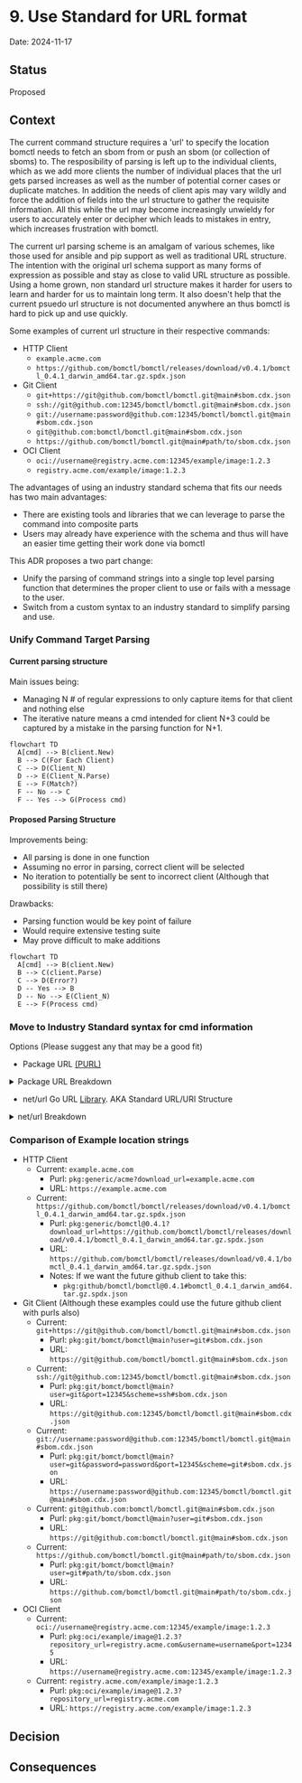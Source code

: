 
# 9. Use Standard for URL format

Date: 2024-11-17

## Status

Proposed

## Context

The current command structure requires a 'url' to specify the location bomctl needs to fetch an sbom from or
push an sbom (or collection of sboms) to. The resposibility of parsing is left up to the individual clients,
which as we add more clients the number of individual places that the url gets parsed increases as well as the
number of potential corner cases or duplicate matches. In addition the needs of client apis may vary wildly and
force the addition of fields into the url structure to gather the requisite information. All this while the url
may become increasingly unwieldy for users to accurately enter or decipher which leads to mistakes in entry,
which increases frustration with bomctl.

The current url parsing scheme is an amalgam of various schemes, like those used for ansible and pip support as
well as traditional URL structure. The intention with the original url schema support as many forms of expression
as possible and stay as close to valid URL structure as possible. Using a home grown, non standard url structure
makes it harder for users to learn and harder for us to maintain long term. It also doesn't help that the current
psuedo url structure is not documented anywhere an thus bomctl is hard to pick up and use quickly.

Some examples of current url structure in their respective commands:

- HTTP Client
  - `example.acme.com`
  - `https://github.com/bomctl/bomctl/releases/download/v0.4.1/bomctl_0.4.1_darwin_amd64.tar.gz.spdx.json`
- Git Client
  - `git+https://git@github.com/bomctl/bomctl.git@main#sbom.cdx.json`
  - `ssh://git@github.com:12345/bomctl/bomctl.git@main#sbom.cdx.json`
  - `git://username:password@github.com:12345/bomctl/bomctl.git@main#sbom.cdx.json`
  - `git@github.com:bomctl/bomctl.git@main#sbom.cdx.json`
  - `https://github.com/bomctl/bomctl.git@main#path/to/sbom.cdx.json`
- OCI Client
  - `oci://username@registry.acme.com:12345/example/image:1.2.3`
  - `registry.acme.com/example/image:1.2.3`

The advantages of using an industry standard schema that fits our needs has two main advantages:

- There are existing tools and libraries that we can leverage to parse the command into composite parts
- Users may already have experience with the schema and thus will have an easier time getting their work done via bomctl

This ADR proposes a two part change:

- Unify the parsing of command strings into a single top level parsing function that determines the proper client
to use or fails with a message to the user.
- Switch from a custom syntax to an industry standard to simplify parsing and use.

### Unify Command Target Parsing

#### Current parsing structure

Main issues being:

- Managing N # of regular expressions to only capture items for that client and nothing else
- The iterative nature means a cmd intended for client N+3 could be captured by a mistake in the parsing function for N+1.

```mermaid
flowchart TD
  A[cmd] --> B(client.New)
  B --> C(For Each Client)
  C --> D(Client_N)
  D --> E(Client_N.Parse)
  E --> F(Match?)
  F -- No --> C
  F -- Yes --> G(Process cmd)
```

#### Proposed Parsing Structure

Improvements being:

- All parsing is done in one function
- Assuming no error in parsing, correct client will be selected
- No iteration to potentially be sent to incorrect client (Although that possibility is still there)

Drawbacks:

- Parsing function would be key point of failure
- Would require extensive testing suite
- May prove difficult to make additions

```mermaid
flowchart TD
  A[cmd] --> B(client.New)
  B --> C(client.Parse)
  C --> D(Error?)
  D -- Yes --> B
  D -- No --> E(Client_N)
  E --> F(Process cmd)
```

### Move to Industry Standard syntax for cmd information

Options (Please suggest any that may be a good fit)

- Package URL [(PURL)](https://github.com/package-url/purl-spec)

<details>
<summary>Package URL Breakdown</summary>

## PURL Description

Package URL Specification (purl spec): A minimal specification for purl aka. a package "mostly universal" URL.

- [GitHub](https://github.com/package-url/purl-spec)

## PURL Advantages

- Similar to the format in use currently in bomctl
  - Many of the fields bomctl is looking for exist within a purl
- Purls are used in sboms, making it a logical jump to use in bomctl
- Users may be familiar with the standard since it's used in sboms
- Some built in support for various clients (git, oci, github)
  - This would aid in determining which client should be used
- This would simplify commands for operations on boms:
  - Linking would require pointing to a component within an sbom, which would use purl spec

## PURL Disadvantages

- Bare urls would need to be wrapped in a useless formatting, or go through additional processing to turn into a purl
  - `pkg:generic/bomctl@0.4.1?download_url=https://github.com/bomctl/bomctl/releases/download/v0.4.1/bomctl_0.4.1_darwin_amd64.tar.gz.spdx.json`
  - Or bare urls just get parsed and passed to http client. (make it a special case for usability)
- Does not support all prospective future clients (gitlab, dependency track, etc.)
  - Although gitlab is listed as a candidate for a potential future purl type
- Has support for many purl types we may never want to use (not necessarily a bad thing)
- Not sure this alleviates the problem of location strings in commands becoming and long and unwieldy with the use of qualifiers.
- Potentially requires users to know which client they'd want to use, which it'd be better to avoid
- Cannot express local files in this schema, may have to be handled as a generic string (as it is now)
  - Could also use generic pkg: `pkg:generic/sbom.cdx.json@v0.4.1?download_url=file:///path/to/sbom.cdx.json`

## PURL Practicality/Usability

- Soft enforcement of `pkg` prefix
  - We could allow users to leave off the `pkg:` prefix from their cmd and handle it if it's not there.
- Component Mapping:
  - Most purl component parts map directly to information we are currently collecting
  - Namespace could handle nested groups (gitlab style: instance/group/group/.../repo) or github style (just org/repo)
  - Any information missing, could be stored as qualifiers, like in the below examples
- Qualifiers
  - Since purls do not directly handle many components that may be seen in bomctl, like username, port, scheme, etc.
    It's necessary to use qualifiers to add this information, which could make the cmd string very long.
  - If we're wanting authentication to go through .netrc, would we need to support cmds that have the username/password info in them?
    - Supporting username and password in commands does help simplify running in CICD environments (with proper precautions setup)
    - Maybe separate flags for this?

## PURL Examples

- HTTP Client
  - `pkg:generic/acme?download_url=example.acme.com`
  - `pkg:generic/bomctl@0.4.1?download_url=https://github.com/bomctl/bomctl/releases/download/v0.4.1/bomctl_0.4.1_darwin_amd64.tar.gz.spdx.json`
    - If we would want the future github client to take this: `pkg:github/bomctl/bomctl@0.4.1#bomctl_0.4.1_darwin_amd64.tar.gz.spdx.json`
- Git  (Although all these examples could also have the prefix `pkg:github` and use the future github client)
  - `pkg:git/bomct/bomctl@main?user=git#sbom.cdx.json`
  - `pkg:git/bomct/bomctl@main?user=git&port=12345&scheme=ssh#sbom.cdx.json`
  - `pkg:git/bomct/bomctl@main?user=git&password=password&port=12345#sbom.cdx.json`
  - `pkg:git/bomct/bomctl@main?user=git#sbom.cdx.json`
  - `pkg:git/bomct/bomctl@main?user=git#path/to/sbom.cdx.json`
- OCI Client
  - `pkg:oci/example/image@1.2.3?repository_url=registry.acme.com&username=username&port=12345`
  - `pkg:oci/example/image@1.2.3?repository_url=registry.acme.com`

</details>

- net/url Go URL [Library](https://pkg.go.dev/net/url@go1.23.3). AKA Standard URL/URI Structure

<details>
<summary>net/url Breakdown</summary>

## net/url Description

`[scheme:][//[userinfo@]host][/]path[?query][#fragment]`

- Scheme     : ex: http\[s\], file, ftp
- User       : username and password information (optional)
- Host       : host or host:port
- Path       : consisting of a sequence of path segments separated by a slash (/)
- RawQuery   : encoded query values, without '?'
- Fragment   : fragment for references, without '#'

Examples:

- `foo://example.com:8042/over/there?name=ferret#nose`
- `http://www.example.com/questions/3456/my-document`
- `ftp://ds.internic.net/internet-drafts/draft-ietf-uri-irl-fun-req-02.txt`
- `https://blog.hubspot.com/website/application-programming-interface-api`
- `http://www.ietf.org/rfc/rfc2396.txt`
- `file://this/one/over/here.json`

## net/url Advantages

- Expressive standard that supports all fields currently in use by bomctl
- Very close to what we're already using in bomctl
- Built-in support for files `file://`
- Familiar syntax for users
- Abstracts client choice away from command texts
- Will require less translation, since sbom locations will probably be mostly urls
- Authentication info and port are embedded, not requiring extra qualifiers

## net/url Disadvantages

- No support of different clients (git, gitlab, oci)
- Not sure this alleviates the problem of location strings in commands becoming and long and unwieldy with the use of queries/fragments.
- Command strings may be more ambiguous as to which client is needed,
leading to incorrect client chosen or may have to attempt and retry
with a different client upon failure.

## net/url Practicality/Usablity

- Component Mapping:
  - Most uri component parts map directly to information we are currently collecting
  - Any information missing, could be stored as queries

## net/url Examples

- HTTP Client
  - `https://example.acme.com`
  - `https://github.com/bomctl/bomctl/releases/download/v0.4.1/bomctl_0.4.1_darwin_amd64.tar.gz.spdx.json`
- Git Client
  - `https://git@github.com/bomctl/bomctl.git@main#sbom.cdx.json`
  - `https://git@github.com:12345/bomctl/bomctl.git@main#sbom.cdx.json`
  - `https://username:password@github.com:12345/bomctl/bomctl.git@main#sbom.cdx.json`
  - `https://git@github.com:bomctl/bomctl.git@main#sbom.cdx.json`
  - `https://github.com/bomctl/bomctl.git@main#path/to/sbom.cdx.json`
- OCI Client
  - `https://username@registry.acme.com:12345/example/image:1.2.3`
  - `https://registry.acme.com/example/image:1.2.3`

</details>

### Comparison of Example location strings

- HTTP Client
  - Current: `example.acme.com`
    - Purl: `pkg:generic/acme?download_url=example.acme.com`
    - URL: `https://example.acme.com`
  - Current: `https://github.com/bomctl/bomctl/releases/download/v0.4.1/bomctl_0.4.1_darwin_amd64.tar.gz.spdx.json`
    - Purl: `pkg:generic/bomctl@0.4.1?download_url=https://github.com/bomctl/bomctl/releases/download/v0.4.1/bomctl_0.4.1_darwin_amd64.tar.gz.spdx.json`
    - URL: `https://github.com/bomctl/bomctl/releases/download/v0.4.1/bomctl_0.4.1_darwin_amd64.tar.gz.spdx.json`
    - Notes: If we want the future github client to take this:
      - `pkg:github/bomctl/bomctl@0.4.1#bomctl_0.4.1_darwin_amd64.tar.gz.spdx.json`
- Git Client (Although these examples could use the future github client with purls also)
  - Current: `git+https://git@github.com/bomctl/bomctl.git@main#sbom.cdx.json`
    - Purl: `pkg:git/bomct/bomctl@main?user=git#sbom.cdx.json`
    - URL: `https://git@github.com/bomctl/bomctl.git@main#sbom.cdx.json`
  - Current: `ssh://git@github.com:12345/bomctl/bomctl.git@main#sbom.cdx.json`
    - Purl: `pkg:git/bomct/bomctl@main?user=git&port=12345&scheme=ssh#sbom.cdx.json`
    - URL: `https://git@github.com:12345/bomctl/bomctl.git@main#sbom.cdx.json`
  - Current: `git://username:password@github.com:12345/bomctl/bomctl.git@main#sbom.cdx.json`
    - Purl: `pkg:git/bomct/bomctl@main?user=git&password=password&port=12345&scheme=git#sbom.cdx.json`
    - URL: `https://username:password@github.com:12345/bomctl/bomctl.git@main#sbom.cdx.json`
  - Current: `git@github.com:bomctl/bomctl.git@main#sbom.cdx.json`
    - Purl: `pkg:git/bomct/bomctl@main?user=git#sbom.cdx.json`
    - URL: `https://git@github.com:bomctl/bomctl.git@main#sbom.cdx.json`
  - Current: `https://github.com/bomctl/bomctl.git@main#path/to/sbom.cdx.json`
    - Purl: `pkg:git/bomct/bomctl@main?user=git#path/to/sbom.cdx.json`
    - URL: `https://github.com/bomctl/bomctl.git@main#path/to/sbom.cdx.json`
- OCI Client
  - Current: `oci://username@registry.acme.com:12345/example/image:1.2.3`
    - Purl: `pkg:oci/example/image@1.2.3?repository_url=registry.acme.com&username=username&port=12345`
    - URL: `https://username@registry.acme.com:12345/example/image:1.2.3`
  - Current: `registry.acme.com/example/image:1.2.3`
    - Purl: `pkg:oci/example/image@1.2.3?repository_url=registry.acme.com`
    - URL: `https://registry.acme.com/example/image:1.2.3`

## Decision

## Consequences
